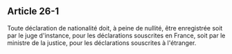 Article 26-1
----
Toute déclaration de nationalité doit, à peine de nullité, être enregistrée soit
par le juge d'instance, pour les déclarations souscrites en France, soit par le
ministre de la justice, pour les déclarations souscrites à l'étranger.
